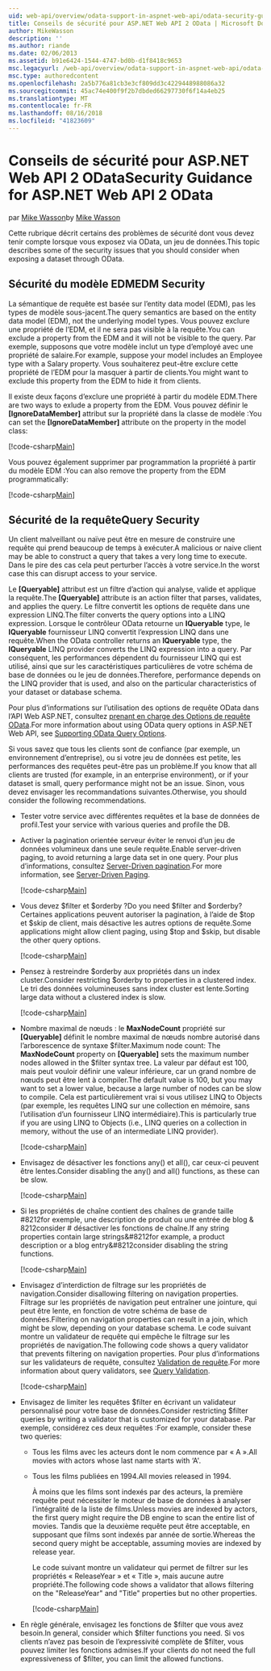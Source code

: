 ```yaml
---
uid: web-api/overview/odata-support-in-aspnet-web-api/odata-security-guidance
title: Conseils de sécurité pour ASP.NET Web API 2 OData | Microsoft Docs
author: MikeWasson
description: ''
ms.author: riande
ms.date: 02/06/2013
ms.assetid: b91e6424-1544-4747-bd0b-d1f8418c9653
msc.legacyurl: /web-api/overview/odata-support-in-aspnet-web-api/odata-security-guidance
msc.type: authoredcontent
ms.openlocfilehash: 2a5b776a81cb3e3cf809dd3c4229448988086a32
ms.sourcegitcommit: 45ac74e400f9f2b7dbded66297730f6f14a4eb25
ms.translationtype: MT
ms.contentlocale: fr-FR
ms.lasthandoff: 08/16/2018
ms.locfileid: "41823609"
---
```

<a name="security-guidance-for-aspnet-web-api-2-odata"></a><span data-ttu-id="24ef3-102">Conseils de sécurité pour ASP.NET Web API 2 OData</span><span class="sxs-lookup"><span data-stu-id="24ef3-102">Security Guidance for ASP.NET Web API 2 OData</span></span>
====================
<span data-ttu-id="24ef3-103">par [Mike Wasson](https://github.com/MikeWasson)</span><span class="sxs-lookup"><span data-stu-id="24ef3-103">by [Mike Wasson](https://github.com/MikeWasson)</span></span>

<span data-ttu-id="24ef3-104">Cette rubrique décrit certains des problèmes de sécurité dont vous devez tenir compte lorsque vous exposez via OData, un jeu de données.</span><span class="sxs-lookup"><span data-stu-id="24ef3-104">This topic describes some of the security issues that you should consider when exposing a dataset through OData.</span></span>

## <a name="edm-security"></a><span data-ttu-id="24ef3-105">Sécurité du modèle EDM</span><span class="sxs-lookup"><span data-stu-id="24ef3-105">EDM Security</span></span>

<span data-ttu-id="24ef3-106">La sémantique de requête est basée sur l’entity data model (EDM), pas les types de modèle sous-jacent.</span><span class="sxs-lookup"><span data-stu-id="24ef3-106">The query semantics are based on the entity data model (EDM), not the underlying model types.</span></span> <span data-ttu-id="24ef3-107">Vous pouvez exclure une propriété de l’EDM, et il ne sera pas visible à la requête.</span><span class="sxs-lookup"><span data-stu-id="24ef3-107">You can exclude a property from the EDM and it will not be visible to the query.</span></span> <span data-ttu-id="24ef3-108">Par exemple, supposons que votre modèle inclut un type d’employé avec une propriété de salaire.</span><span class="sxs-lookup"><span data-stu-id="24ef3-108">For example, suppose your model includes an Employee type with a Salary property.</span></span> <span data-ttu-id="24ef3-109">Vous souhaiterez peut-être exclure cette propriété de l’EDM pour la masquer à partir de clients.</span><span class="sxs-lookup"><span data-stu-id="24ef3-109">You might want to exclude this property from the EDM to hide it from clients.</span></span>

<span data-ttu-id="24ef3-110">Il existe deux façons d’exclure une propriété à partir du modèle EDM.</span><span class="sxs-lookup"><span data-stu-id="24ef3-110">There are two ways to exlude a property from the EDM.</span></span> <span data-ttu-id="24ef3-111">Vous pouvez définir le **[IgnoreDataMember]** attribut sur la propriété dans la classe de modèle :</span><span class="sxs-lookup"><span data-stu-id="24ef3-111">You can set the **[IgnoreDataMember]** attribute on the property in the model class:</span></span>

[!code-csharp[Main](odata-security-guidance/samples/sample1.cs)]

<span data-ttu-id="24ef3-112">Vous pouvez également supprimer par programmation la propriété à partir du modèle EDM :</span><span class="sxs-lookup"><span data-stu-id="24ef3-112">You can also remove the property from the EDM programmatically:</span></span>

[!code-csharp[Main](odata-security-guidance/samples/sample2.cs)]

## <a name="query-security"></a><span data-ttu-id="24ef3-113">Sécurité de la requête</span><span class="sxs-lookup"><span data-stu-id="24ef3-113">Query Security</span></span>

<span data-ttu-id="24ef3-114">Un client malveillant ou naïve peut être en mesure de construire une requête qui prend beaucoup de temps à exécuter.</span><span class="sxs-lookup"><span data-stu-id="24ef3-114">A malicious or naive client may be able to construct a query that takes a very long time to execute.</span></span> <span data-ttu-id="24ef3-115">Dans le pire des cas cela peut perturber l’accès à votre service.</span><span class="sxs-lookup"><span data-stu-id="24ef3-115">In the worst case this can disrupt access to your service.</span></span>

<span data-ttu-id="24ef3-116">Le **[Queryable]** attribut est un filtre d’action qui analyse, valide et applique la requête.</span><span class="sxs-lookup"><span data-stu-id="24ef3-116">The **[Queryable]** attribute is an action filter that parses, validates, and applies the query.</span></span> <span data-ttu-id="24ef3-117">Le filtre convertit les options de requête dans une expression LINQ.</span><span class="sxs-lookup"><span data-stu-id="24ef3-117">The filter converts the query options into a LINQ expression.</span></span> <span data-ttu-id="24ef3-118">Lorsque le contrôleur OData retourne un **IQueryable** type, le **IQueryable** fournisseur LINQ convertit l’expression LINQ dans une requête.</span><span class="sxs-lookup"><span data-stu-id="24ef3-118">When the OData controller returns an **IQueryable** type, the **IQueryable** LINQ provider converts the LINQ expression into a query.</span></span> <span data-ttu-id="24ef3-119">Par conséquent, les performances dépendent du fournisseur LINQ qui est utilisé, ainsi que sur les caractéristiques particulières de votre schéma de base de données ou le jeu de données.</span><span class="sxs-lookup"><span data-stu-id="24ef3-119">Therefore, performance depends on the LINQ provider that is used, and also on the particular characteristics of your dataset or database schema.</span></span>

<span data-ttu-id="24ef3-120">Pour plus d’informations sur l’utilisation des options de requête OData dans l’API Web ASP.NET, consultez [prenant en charge des Options de requête OData](supporting-odata-query-options.md).</span><span class="sxs-lookup"><span data-stu-id="24ef3-120">For more information about using OData query options in ASP.NET Web API, see [Supporting OData Query Options](supporting-odata-query-options.md).</span></span>

<span data-ttu-id="24ef3-121">Si vous savez que tous les clients sont de confiance (par exemple, un environnement d’entreprise), ou si votre jeu de données est petite, les performances des requêtes peut-être pas un problème.</span><span class="sxs-lookup"><span data-stu-id="24ef3-121">If you know that all clients are trusted (for example, in an enterprise environment), or if your dataset is small, query performance might not be an issue.</span></span> <span data-ttu-id="24ef3-122">Sinon, vous devez envisager les recommandations suivantes.</span><span class="sxs-lookup"><span data-stu-id="24ef3-122">Otherwise, you should consider the following recommendations.</span></span>

- <span data-ttu-id="24ef3-123">Tester votre service avec différentes requêtes et la base de données de profil.</span><span class="sxs-lookup"><span data-stu-id="24ef3-123">Test your service with various queries and profile the DB.</span></span>
- <span data-ttu-id="24ef3-124">Activer la pagination orientée serveur éviter le renvoi d’un jeu de données volumineux dans une seule requête.</span><span class="sxs-lookup"><span data-stu-id="24ef3-124">Enable server-driven paging, to avoid returning a large data set in one query.</span></span> <span data-ttu-id="24ef3-125">Pour plus d’informations, consultez [Server-Driven pagination](supporting-odata-query-options.md#server-paging).</span><span class="sxs-lookup"><span data-stu-id="24ef3-125">For more information, see [Server-Driven Paging](supporting-odata-query-options.md#server-paging).</span></span> 

    [!code-csharp[Main](odata-security-guidance/samples/sample3.cs)]
- <span data-ttu-id="24ef3-126">Vous devez $filter et $orderby ?</span><span class="sxs-lookup"><span data-stu-id="24ef3-126">Do you need $filter and $orderby?</span></span> <span data-ttu-id="24ef3-127">Certaines applications peuvent autoriser la pagination, à l’aide de $top et $skip de client, mais désactive les autres options de requête.</span><span class="sxs-lookup"><span data-stu-id="24ef3-127">Some applications might allow client paging, using $top and $skip, but disable the other query options.</span></span> 

    [!code-csharp[Main](odata-security-guidance/samples/sample4.cs)]
- <span data-ttu-id="24ef3-128">Pensez à restreindre $orderby aux propriétés dans un index cluster.</span><span class="sxs-lookup"><span data-stu-id="24ef3-128">Consider restricting $orderby to properties in a clustered index.</span></span> <span data-ttu-id="24ef3-129">Le tri des données volumineuses sans index cluster est lente.</span><span class="sxs-lookup"><span data-stu-id="24ef3-129">Sorting large data without a clustered index is slow.</span></span> 

    [!code-csharp[Main](odata-security-guidance/samples/sample5.cs)]
- <span data-ttu-id="24ef3-130">Nombre maximal de nœuds : le **MaxNodeCount** propriété sur **[Queryable]** définit le nombre maximal de nœuds nombre autorisé dans l’arborescence de syntaxe $filter.</span><span class="sxs-lookup"><span data-stu-id="24ef3-130">Maximum node count: The **MaxNodeCount** property on **[Queryable]** sets the maximum number nodes allowed in the $filter syntax tree.</span></span> <span data-ttu-id="24ef3-131">La valeur par défaut est 100, mais peut vouloir définir une valeur inférieure, car un grand nombre de nœuds peut être lent à compiler.</span><span class="sxs-lookup"><span data-stu-id="24ef3-131">The default value is 100, but you may want to set a lower value, because a large number of nodes can be slow to compile.</span></span> <span data-ttu-id="24ef3-132">Cela est particulièrement vrai si vous utilisez LINQ to Objects (par exemple, les requêtes LINQ sur une collection en mémoire, sans l’utilisation d’un fournisseur LINQ intermédiaire).</span><span class="sxs-lookup"><span data-stu-id="24ef3-132">This is particularly true if you are using LINQ to Objects (i.e., LINQ queries on a collection in memory, without the use of an intermediate LINQ provider).</span></span> 

    [!code-csharp[Main](odata-security-guidance/samples/sample6.cs)]
- <span data-ttu-id="24ef3-133">Envisagez de désactiver les fonctions any() et all(), car ceux-ci peuvent être lentes.</span><span class="sxs-lookup"><span data-stu-id="24ef3-133">Consider disabling the any() and all() functions, as these can be slow.</span></span> 

    [!code-csharp[Main](odata-security-guidance/samples/sample7.cs)]
- <span data-ttu-id="24ef3-134">Si les propriétés de chaîne contient des chaînes de grande taille #8212for exemple, une description de produit ou une entrée de blog & 8212consider # désactiver les fonctions de chaîne.</span><span class="sxs-lookup"><span data-stu-id="24ef3-134">If any string properties contain large strings&#8212for example, a product description or a blog entry&#8212consider disabling the string functions.</span></span> 

    [!code-csharp[Main](odata-security-guidance/samples/sample8.cs)]
- <span data-ttu-id="24ef3-135">Envisagez d’interdiction de filtrage sur les propriétés de navigation.</span><span class="sxs-lookup"><span data-stu-id="24ef3-135">Consider disallowing filtering on navigation properties.</span></span> <span data-ttu-id="24ef3-136">Filtrage sur les propriétés de navigation peut entraîner une jointure, qui peut être lente, en fonction de votre schéma de base de données.</span><span class="sxs-lookup"><span data-stu-id="24ef3-136">Filtering on navigation properties can result in a join, which might be slow, depending on your database schema.</span></span> <span data-ttu-id="24ef3-137">Le code suivant montre un validateur de requête qui empêche le filtrage sur les propriétés de navigation.</span><span class="sxs-lookup"><span data-stu-id="24ef3-137">The following code shows a query validator that prevents filtering on navigation properties.</span></span> <span data-ttu-id="24ef3-138">Pour plus d’informations sur les validateurs de requête, consultez [Validation de requête](supporting-odata-query-options.md#query-validation).</span><span class="sxs-lookup"><span data-stu-id="24ef3-138">For more information about query validators, see [Query Validation](supporting-odata-query-options.md#query-validation).</span></span> 

    [!code-csharp[Main](odata-security-guidance/samples/sample9.cs)]
- <span data-ttu-id="24ef3-139">Envisagez de limiter les requêtes $filter en écrivant un validateur personnalisé pour votre base de données.</span><span class="sxs-lookup"><span data-stu-id="24ef3-139">Consider restricting $filter queries by writing a validator that is customized for your database.</span></span> <span data-ttu-id="24ef3-140">Par exemple, considérez ces deux requêtes :</span><span class="sxs-lookup"><span data-stu-id="24ef3-140">For example, consider these two queries:</span></span> 

  - <span data-ttu-id="24ef3-141">Tous les films avec les acteurs dont le nom commence par « A ».</span><span class="sxs-lookup"><span data-stu-id="24ef3-141">All movies with actors whose last name starts with ‘A'.</span></span>
  - <span data-ttu-id="24ef3-142">Tous les films publiées en 1994.</span><span class="sxs-lookup"><span data-stu-id="24ef3-142">All movies released in 1994.</span></span>

    <span data-ttu-id="24ef3-143">À moins que les films sont indexés par des acteurs, la première requête peut nécessiter le moteur de base de données à analyser l’intégralité de la liste de films.</span><span class="sxs-lookup"><span data-stu-id="24ef3-143">Unless movies are indexed by actors, the first query might require the DB engine to scan the entire list of movies.</span></span> <span data-ttu-id="24ef3-144">Tandis que la deuxième requête peut être acceptable, en supposant que films sont indexés par année de sortie.</span><span class="sxs-lookup"><span data-stu-id="24ef3-144">Whereas the second query might be acceptable, assuming movies are indexed by release year.</span></span>

    <span data-ttu-id="24ef3-145">Le code suivant montre un validateur qui permet de filtrer sur les propriétés « ReleaseYear » et « Title », mais aucune autre propriété.</span><span class="sxs-lookup"><span data-stu-id="24ef3-145">The following code shows a validator that allows filtering on the "ReleaseYear" and "Title" properties but no other properties.</span></span>

    [!code-csharp[Main](odata-security-guidance/samples/sample10.cs)]
- <span data-ttu-id="24ef3-146">En règle générale, envisagez les fonctions de $filter que vous avez besoin.</span><span class="sxs-lookup"><span data-stu-id="24ef3-146">In general, consider which $filter functions you need.</span></span> <span data-ttu-id="24ef3-147">Si vos clients n’avez pas besoin de l’expressivité complète de $filter, vous pouvez limiter les fonctions admises.</span><span class="sxs-lookup"><span data-stu-id="24ef3-147">If your clients do not need the full expressiveness of $filter, you can limit the allowed functions.</span></span>
